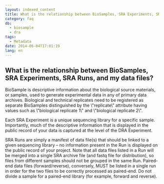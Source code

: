 ```yaml
---
layout: indexed_content
title: What is the relationship between BioSamples, SRA Experiments, SRA Runs, and my data files?
category: faq
db:
  - biosample
  - dra
tags: 
  - Metadata
date: 2014-06-04T17:01:19
lang: en
---
```


## What is the relationship between BioSamples, SRA Experiments, SRA Runs, and my data files?

<p>BioSample is descriptive information about the biological source materials, or samples, used to generate experimental data in any of primary data archives. Biological and technical replicates need to be registered as separate BioSamples distinguished by the \"replicate\" attribute having values such as \"biological replicate 1\" and \"biological replicate 2\".</p><p>Each SRA Experiment is a unique sequencing library for a specific sample. Importantly, much of the descriptive information that is displayed in the public record of your data is captured at the level of the DRA Experiment. </p><p>SRA Runs are simply a manifest of data file(s) that should be linked to a given sequencing library – no information present in the Run is displayed on the public record of your project. Note that all data files listed in a Run will be merged into a single SRA archive file (and fastq file for distribution), so files from different samples should not be grouped in the same Run. Paired-end data files (forward/reverse), conversely, MUST be listed in a single run in order for the two files to be correctly processed as paired-end. Do not divide a sample for a paired-end library (for example, forward and reverse).</p>
